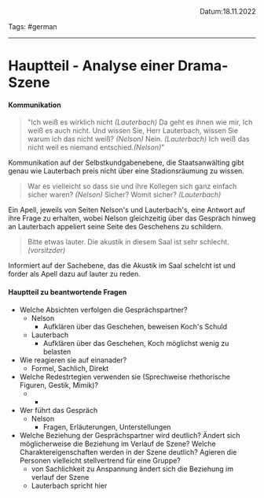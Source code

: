 <p align="right">Datum:18.11.2022</p>

Tags: #german 

---
# Hauptteil - Analyse einer Drama-Szene
#### Kommunikation
> "Ich weiß es wirklich nicht *(Lauterbach)*
> Da geht es ihnen wie mir, Ich weiß es auch nicht. Und wissen Sie, Herr Lauterbach, wissen Sie warum ich das nicht weiß? *(Nelson)*
> Nein. *(Lauterbach)*
> Ich weiß das nicht weil es niemand entschied.*(Nelson)*"

Kommunikation auf der Selbstkundgabenebene, die Staatsanwälting gibt genau wie Lauterbach preis nicht über eine Stadionsräumung zu wissen.

> War es vielleicht so dass sie und ihre Kollegen sich ganz einfach sicher waren? *(Nelson)*
> Sicher? Womit sicher? *(Lauterbach)*

Ein Apell, jeweils von Seiten Nelson's und Lauterbach's, eine Antwort auf ihre Frage zu erhalten, wobei Nelson gleichzeitig über das Gespräch hinweg an Lauterbach appeliert seine Seite des Geschehens zu schildern.


> Bitte etwas lauter. Die akustik in diesem Saal ist sehr schlecht. *(vorsitzder)*

Informiert auf der Sachebene, das die Akustik im Saal schelcht ist und forder als Apell dazu auf lauter zu reden.

#### Hauptteil zu beantwortende Fragen
- Welche Absichten verfolgen die Gesprächspartner? 
	- Nelson
		- Aufklären über das Geschehen, beweisen Koch's Schuld
	- Lauterbach
		- Aufklären über das Geschehen, Koch möglichst wenig zu belasten
- Wie reagieren sie auf einanader?
	- Formel, Sachlich, Direkt
- Welche Redestrtegien verwenden sie (Sprechweise rhethorische Figuren, Gestik, Mimik)?
	- -
- Wer führt das Gespräch
	- Nelson
		- Fragen, Erläuterungen, Unterstellungen
- Welche Beziehung der Gesprächspartner wird deutlich? Ändert sich möglicherweise die Beziehung im Verlauf de Szene?  Welche Charaktereigenschaften werden in der Szene deutlich? Agieren die Personen vielleicht stellvertrend für eine Gruppe? 
	- von Sachlichkeit zu Anspannung ändert sich die Beziehung im verlauf der Szene
	- Lauterbach spricht hier 